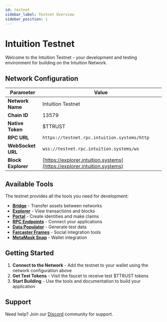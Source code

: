 ```yaml
---
id: testnet
sidebar_label: Testnet Overview
sidebar_position: 1
---
```


# Intuition Testnet

Welcome to the Intuition Testnet - your development and testing environment for building on the Intuition Network.

## Network Configuration

| Parameter | Value |
|-----------|-------|
| **Network Name** | Intuition Testnet |
| **Chain ID** | 13579 |
| **Native Token** | $TTRUST |
| **RPC URL** | `https://testnet.rpc.intuition.systems/http` |
| **WebSocket URL** | `wss://testnet.rpc.intuition.systems/ws` |
| **Block Explorer** | [https://explorer.intuition.systems](https://explorer.intuition.systems) |

## Available Tools

The testnet provides all the tools you need for development:

- [**Bridge**](./bridge) - Transfer assets between networks
- [**Explorer**](./explorer) - View transactions and blocks
- [**Portal**](./portal) - Create identities and make claims
- [**RPC Endpoints**](./rpc) - Connect your applications
- [**Data Populator**](./data-populator) - Generate test data
- [**Farcaster Frames**](./farcaster-frames) - Social integration tools
- [**MetaMask Snap**](./metamask-snap) - Wallet integration

## Getting Started

1. **Connect to the Network** - Add the testnet to your wallet using the network configuration above
2. **Get Test Tokens** - Visit the faucet to receive test $TTRUST tokens
3. **Start Building** - Use the tools and documentation to build your application

## Support

Need help? Join our [Discord](https://discord.gg/RgBenkX4mx) community for support.